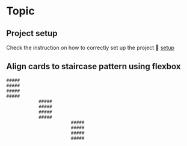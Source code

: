 # Topic


## Project setup
Check the instruction on how to correctly set up the project 🔗 [setup](./setup.md)

## Align cards to staircase pattern using flexbox

```text
#####
#####
#####
#####
            #####
            #####
            #####
            #####
                        #####
                        #####
                        #####
                        #####
```
